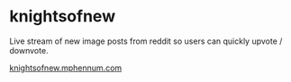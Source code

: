# knightsofnew

Live stream of new image posts from reddit so users can quickly upvote / downvote.

[knightsofnew.mphennum.com](https://knightsofnew.mphennum.com)
